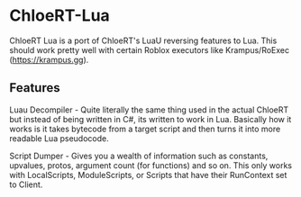 # ChloeRT-Lua
ChloeRT Lua is a port of ChloeRT's LuaU reversing features to Lua. This should work pretty well with certain Roblox executors like Krampus/RoExec (https://krampus.gg).

## Features
Luau Decompiler - Quite literally the same thing used in the actual ChloeRT but instead of being written in C#, its written to work in Lua. Basically how it works is it takes bytecode from a target script and then turns it into more readable Lua pseudocode.

Script Dumper - Gives you a wealth of information such as constants, upvalues, protos, argument count (for functions) and so on. This only works with LocalScripts, ModuleScripts, or Scripts that have their RunContext set to Client.
